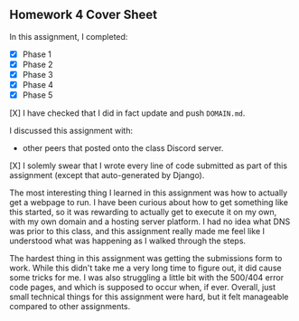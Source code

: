 Homework 4 Cover Sheet
----------------------

In this assignment, I completed:

- [X] Phase 1
- [X] Phase 2
- [X] Phase 3
- [X] Phase 4
- [X] Phase 5

[X] I have checked that I did in fact update and push `DOMAIN.md`.

I discussed this assignment with:
- other peers that posted onto the class Discord server.

[X] I solemly swear that I wrote every line of code submitted as part
of this assignment (except that auto-generated by Django).

The most interesting thing I learned in this assignment was how to actually get a webpage to run. I have been
curious about how to get something like this started, so it was rewarding to actually get to execute it
on my own, with my own domain and a hosting server platform. I had no idea what DNS was prior to this class, 
and this assignment really made me feel like I understood what was happening as I walked through the steps. 

The hardest thing in this assignment was getting the submissions form to work. While this didn't take me a very
long time to figure out, it did cause some tricks for me. I was also struggling a little bit with the 500/404 error code
pages, and which is supposed to occur when, if ever. Overall, just small technical things for this assignment were hard, 
but it felt manageable compared to other assignments. 